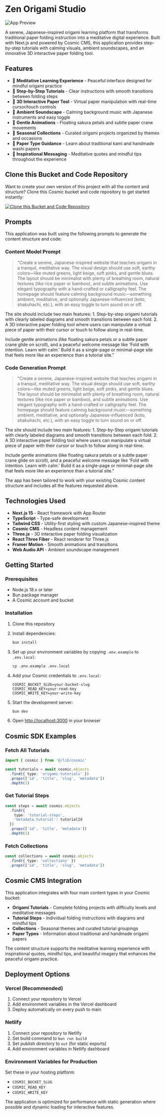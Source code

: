 # Zen Origami Studio

![App Preview](https://imgix.cosmicjs.com/51bde2b0-7195-11f0-a051-23c10f41277a-photo-1522383225653-ed111181a951-1754354658157.jpg?w=1200&h=300&fit=crop&auto=format,compress)

A serene, Japanese-inspired origami learning platform that transforms traditional paper folding instruction into a meditative digital experience. Built with Next.js and powered by Cosmic CMS, this application provides step-by-step tutorials with calming visuals, ambient soundscapes, and an innovative 3D interactive paper folding tool.

## Features

- 🧘 **Meditative Learning Experience** - Peaceful interface designed for mindful origami practice
- 📖 **Step-by-Step Tutorials** - Clear instructions with smooth transitions between folding steps
- 🎨 **3D Interactive Paper Tool** - Virtual paper manipulation with real-time cursor/touch controls
- 🎵 **Ambient Soundscape** - Calming background music with Japanese instruments and easy toggle
- 🌸 **Gentle Animations** - Floating sakura petals and subtle paper crane movements
- 🌿 **Seasonal Collections** - Curated origami projects organized by themes and occasions
- 📜 **Paper Type Guidance** - Learn about traditional kami and handmade washi papers
- 💭 **Inspirational Messaging** - Meditative quotes and mindful tips throughout the experience

## Clone this Bucket and Code Repository

Want to create your own version of this project with all the content and structure? Clone this Cosmic bucket and code repository to get started instantly:

[![Clone this Bucket and Code Repository](https://img.shields.io/badge/Clone%20this%20Bucket-29abe2?style=for-the-badge&logo=cosmic&logoColor=white)](https://app.cosmic-staging.com/projects/new?clone_bucket=6890e5109f3266af745d3abf&clone_repository=68915518f202dcc2fa9a6c9e)

## Prompts

This application was built using the following prompts to generate the content structure and code:

### Content Model Prompt

> "Create a serene, Japanese-inspired website that teaches origami in a tranquil, meditative way. The visual design should use soft, earthy colors—like muted greens, light beige, soft pinks, and gentle blues. The layout should be minimalist with plenty of breathing room, natural textures (like rice paper or bamboo), and subtle animations. Use elegant typography with a hand-crafted or calligraphy feel. The homepage should feature calming background music—something ambient, meditative, and optionally Japanese-influenced (koto, shakuhachi, etc.), with an easy toggle to turn sound on or off.

The site should include two main features:
	1.	Step-by-step origami tutorials with clearly labeled diagrams and smooth transitions between each fold.
	2.	A 3D interactive paper folding tool where users can manipulate a virtual piece of paper with their cursor or touch to follow along in real-time.

Include gentle animations (like floating sakura petals or a subtle paper crane glide on scroll), and a peaceful welcome message like 'Fold with intention. Learn with calm.' Build it as a single-page or minimal-page site that feels more like an experience than a tutorial site."

### Code Generation Prompt

> "Create a serene, Japanese-inspired website that teaches origami in a tranquil, meditative way. The visual design should use soft, earthy colors—like muted greens, light beige, soft pinks, and gentle blues. The layout should be minimalist with plenty of breathing room, natural textures (like rice paper or bamboo), and subtle animations. Use elegant typography with a hand-crafted or calligraphy feel. The homepage should feature calming background music—something ambient, meditative, and optionally Japanese-influenced (koto, shakuhachi, etc.), with an easy toggle to turn sound on or off.

The site should include two main features:
	1.	Step-by-Step origami tutorials with clearly labeled diagrams and smooth transitions between each fold.
	2.	A 3D interactive paper folding tool where users can manipulate a virtual piece of paper with their cursor or touch to follow along in real-time.

Include gentle animations (like floating sakura petals or a subtle paper crane glide on scroll), and a peaceful welcome message like 'Fold with intention. Learn with calm.' Build it as a single-page or minimal-page site that feels more like an experience than a tutorial site."

The app has been tailored to work with your existing Cosmic content structure and includes all the features requested above.

## Technologies Used

- **Next.js 15** - React framework with App Router
- **TypeScript** - Type-safe development
- **Tailwind CSS** - Utility-first styling with custom Japanese-inspired theme
- **Cosmic CMS** - Headless content management
- **Three.js** - 3D interactive paper folding visualization
- **React Three Fiber** - React renderer for Three.js
- **Framer Motion** - Smooth animations and transitions
- **Web Audio API** - Ambient soundscape management

## Getting Started

### Prerequisites

- Node.js 18.x or later
- Bun package manager
- A Cosmic account and bucket

### Installation

1. Clone this repository
2. Install dependencies:
   ```bash
   bun install
   ```

3. Set up your environment variables by copying `.env.example` to `.env.local`:
   ```bash
   cp .env.example .env.local
   ```

4. Add your Cosmic credentials to `.env.local`:
   ```env
   COSMIC_BUCKET_SLUG=your-bucket-slug
   COSMIC_READ_KEY=your-read-key
   COSMIC_WRITE_KEY=your-write-key
   ```

5. Start the development server:
   ```bash
   bun dev
   ```

6. Open [http://localhost:3000](http://localhost:3000) in your browser

## Cosmic SDK Examples

### Fetch All Tutorials
```typescript
import { cosmic } from '@/lib/cosmic'

const tutorials = await cosmic.objects
  .find({ type: 'origami-tutorials' })
  .props(['id', 'title', 'slug', 'metadata'])
  .depth(1)
```

### Get Tutorial Steps
```typescript
const steps = await cosmic.objects
  .find({ 
    type: 'tutorial-steps',
    'metadata.tutorial': tutorialId 
  })
  .props(['id', 'title', 'metadata'])
  .depth(1)
```

### Fetch Collections
```typescript
const collections = await cosmic.objects
  .find({ type: 'collections' })
  .props(['id', 'title', 'slug', 'metadata'])
```

## Cosmic CMS Integration

This application integrates with four main content types in your Cosmic bucket:

- **Origami Tutorials** - Complete folding projects with difficulty levels and meditative messages
- **Tutorial Steps** - Individual folding instructions with diagrams and mindful tips
- **Collections** - Seasonal themes and curated tutorial groupings
- **Paper Types** - Information about traditional and handmade origami papers

The content structure supports the meditative learning experience with inspirational quotes, mindful tips, and beautiful imagery that enhances the peaceful origami practice.

## Deployment Options

### Vercel (Recommended)
1. Connect your repository to Vercel
2. Add environment variables in the Vercel dashboard
3. Deploy automatically on every push to main

### Netlify
1. Connect your repository to Netlify
2. Set build command to `bun run build`
3. Set publish directory to `out` (for static exports)
4. Add environment variables in Netlify dashboard

### Environment Variables for Production
Set these in your hosting platform:
- `COSMIC_BUCKET_SLUG`
- `COSMIC_READ_KEY`
- `COSMIC_WRITE_KEY`

The application is optimized for performance with static generation where possible and dynamic loading for interactive features.
<!-- README_END -->